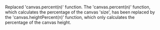 Replaced 'canvas.percent(n)' function.
The 'canvas.percent(n)' function, which calculates the percentage of
the canvas 'size', has been replaced by the 'canvas.heightPercent(n)'
function, which only calculates the percentage of the canvas height.